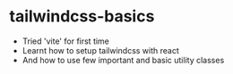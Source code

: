 # tailwindcss-basics
- Tried 'vite' for first time
- Learnt how to setup tailwindcss with react
- And how to use few important and basic utility classes
